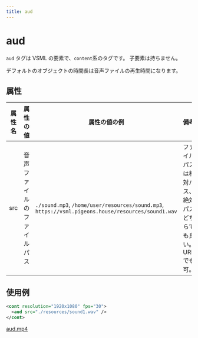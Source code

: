 ```yaml
---
title: aud
---
```


# aud

`aud` タグは VSML の要素で、`content`系のタグです。 子要素は持ちません。

デフォルトのオブジェクトの時間長は音声ファイルの再生時間になります。

## 属性

| 属性名 | 属性の値                   | 属性の値の例                                                                                       | 備考                                                         |
| ------ | -------------------------- | -------------------------------------------------------------------------------------------------- | ------------------------------------------------------------ |
| src    | 音声ファイルのファイルパス | `./sound.mp3`, `/home/user/resources/sound.mp3`, `https://vsml.pigeons.house/resources/sound1.wav` | ファイルパスは相対パス、絶対パスどちらでも良い。URL でも可。 |

## 使用例

```xml
<cont resolution="1920x1080" fps="30">
  <aud src="./resources/sound1.wav" />
</cont>
```

[aud.mp4](/videos/aud.mp4)

